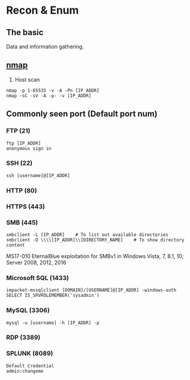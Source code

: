 # Recon & Enum
## The basic
Data and information gathering.

## [nmap](https://nmap.org/book/man.html)
1. Host scan
```
nmap -p 1-65535 -v -A -Pn [IP_ADDR]
nmap -sC -sV -A -p- -v [IP_ADDR]
```

## Commonly seen port (Default port num)
### FTP (21)
```
ftp [IP_ADDR]
anonymous sign in
```

### SSH (22)
```
ssh [username]@[IP_ADDR]
```

### HTTP (80)

### HTTPS (443)

### SMB (445)
```
smbclient -L [IP_ADDR]    # To list out available directories
smbclient -D \\\\[IP_ADDR]\\[DIRECTORY_NAME]    # To show directory content
```
MS17-010 EternalBlue exploitation for SMBv1 in Windows Vista, 7, 8.1, 10; Server 2008, 2012, 2016

### Microsoft SQL (1433)
```
impacket-mssqlclient [DOMAIN]/[USERNAME]@[IP_ADDR] -windows-auth
SELECT IS_SRVROLEMEMBER('sysadmin')
```

### MySQL (3306)
```
mysql -u [username] -h [IP_ADDR] -p
```

### RDP (3389)

### SPLUNK (8089)
```
Default Credential 
admin:changeme
```

